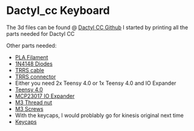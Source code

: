 # Dactyl_cc Keyboard

The 3d files can be found @ [Dactyl CC Github](https://github.com/mjohns/dactyl-cc)
I started by printing all the parts needed for Dactyl CC


Other parts needed:
* [PLA Filament](https://www.amazon.co.uk/gp/product/B08GCJR1QC/ref=ppx_yo_dt_b_asin_title_o08_s00?ie=UTF8&psc=1)
* [1N4148 Diodes](https://www.amazon.co.uk/gp/product/B07QDNC9YY/ref=ppx_yo_dt_b_asin_title_o09_s00?ie=UTF8&psc=1)
* [TRRS cable](https://www.amazon.co.uk/gp/product/B07FFT6L12/ref=ppx_yo_dt_b_asin_title_o07_s00?ie=UTF8&th=1)
* [TRRS connector](https://www.amazon.co.uk/gp/product/B07KYCC7RN/ref=ppx_yo_dt_b_asin_title_o07_s00?ie=UTF8&psc=1)
* Either you need 2x Teensy 4.0 or 1x Teensy 4.0 and IO Expander
* [Teensy 4.0](https://www.amazon.co.uk/gp/product/B07W5J3WNH/ref=ppx_yo_dt_b_asin_title_o03_s00?ie=UTF8&psc=1)
* [MCP23017 IO Expander](https://www.amazon.co.uk/gp/product/B07MLSCLWY/ref=ppx_yo_dt_b_asin_title_o05_s00?ie=UTF8&psc=1)
* [M3 Thread nut](https://www.amazon.co.uk/gp/product/B08YWXMC3D/ref=ppx_yo_dt_b_asin_title_o00_s00?ie=UTF8&psc=1)
* [M3 Screws](https://www.amazon.co.uk/gp/product/B0819QXRBR/ref=ppx_yo_dt_b_asin_title_o00_s00?ie=UTF8&psc=1)
* With the keycaps, I would problably go for kinesis original next time
* [Keycaps](https://kbdfans.com/collections/dsa-profile/products/dsa-ergo-blank-keycaps)
